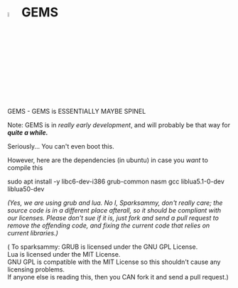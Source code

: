 # <img src="gems.png" alt="Logo" width="5%"/> GEMS
GEMS - GEMS is ESSENTIALLY MAYBE SPINEL

Note: GEMS is in *really early development*, and will probably be that way for ***quite a while.***

Seriously... You can't even boot this.

However, here are the dependencies (in ubuntu) in case you *want* to compile this

sudo apt install -y libc6-dev-i386 grub-common nasm gcc liblua5.1-0-dev liblua50-dev

*(Yes, we are using grub and lua. No I, Sparksammy, don't really care; the source code is in a different place afterall, so it should be compliant with our licenses. Please don't sue if it is, just fork and send a pull request to remove the offending code, and fixing the current code that relies on current libraries.)*

( To sparksammy:
GRUB is licensed under the GNU GPL License.   
Lua is licensed under the MIT License.  
GNU GPL is compatible with the MIT License so this shouldn't cause any licensing problems.  
If anyone else is reading this, then you CAN fork it and send a pull request.)

